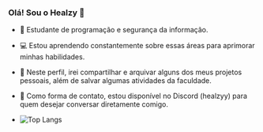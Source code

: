 ### Olá! Sou o Healzy 👋

- 🔭 Estudante de programação e segurança da informação.
- 💻 Estou aprendendo constantemente sobre essas áreas para aprimorar minhas habilidades.
- 🤠 Neste perfil, irei compartilhar e arquivar alguns dos meus projetos pessoais, além de salvar algumas atividades da faculdade.
- 📲 Como forma de contato, estou disponível no Discord (healzyy) para quem desejar conversar diretamente comigo.

- ![Top Langs](https://github-readme-stats.vercel.app/api/top-langs/?username=healzy1&layout=compact)